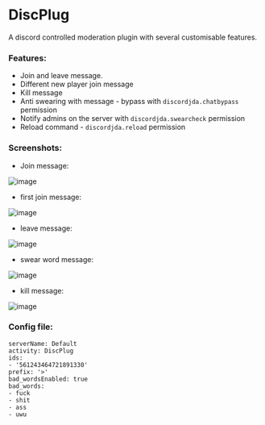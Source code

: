 # DiscPlug
A discord controlled moderation plugin with several customisable features.

### Features:
- Join and leave message.
- Different new player join message
- Kill message
- Anti swearing with message - bypass with `discordjda.chatbypass` permission
- Notify admins on the server with `discordjda.swearcheck` permission
- Reload command - `discordjda.reload` permission

### Screenshots:
- Join message:

![image](https://user-images.githubusercontent.com/55412636/143479433-e16a17c2-732f-4cb2-9068-e7912d8e61e1.png)

- first join message:

![image](https://user-images.githubusercontent.com/55412636/143479502-c2d5c3a4-cdee-47c2-9fdd-715098e8117c.png)

- leave message:

![image](https://user-images.githubusercontent.com/55412636/143479573-5d6ece92-666e-4058-b3cf-ebd3d462d29c.png)

- swear word message:

![image](https://user-images.githubusercontent.com/55412636/143479636-eec51c13-1909-4aab-9fc9-f49dda9ca718.png)

- kill message:

![image](https://user-images.githubusercontent.com/55412636/143483593-5a8b0fe7-2ce9-4745-9242-02d7540d505a.png)

### Config file:
```token: token_here
serverName: Default
activity: DiscPlug
ids:
- '561243464721891330'
prefix: '>'
bad_wordsEnabled: true
bad_words:
- fuck
- shit
- ass
- uwu
```
